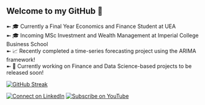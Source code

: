 ## Welcome to my GitHub 👋

➼ 🎓 Currently a Final Year Economics and Finance Student at UEA \
➼ 🎓 Incoming MSc Investment and Wealth Management at Imperial College Business School \
➼ 📈 Recently completed a time-series forecasting project using the ARIMA framework! \
➼ 🚧 Currently working on Finance and Data Science-based projects to be released soon! 

[![GitHub Streak](https://streak-stats.demolab.com/?user=hivan04)](https://git.io/streak-stats)

[![Connect on LinkedIn](https://img.shields.io/badge/Connect-LinkedIn-blue?style=for-the-badge&logo=linkedin)](https://www.linkedin.com/in/hivan04/)
[![Subscribe on YouTube](https://img.shields.io/badge/Subscribe-YouTube-red?style=for-the-badge&logo=youtube)](https://www.youtube.com/@hivan04)



